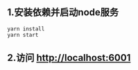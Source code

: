 ## 1.安装依赖并启动node服务
```
yarn install
yarn start
```

## 2.访问 [http://localhost:6001](http://localhost:6001)
